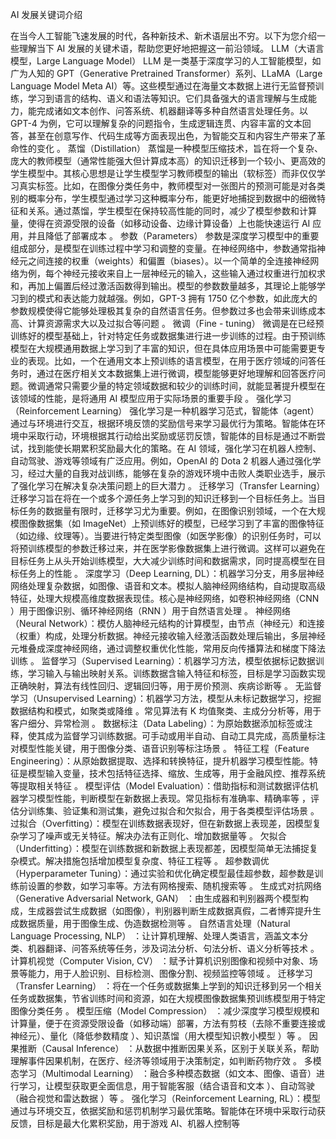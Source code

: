 AI 发展关键词介绍

在当今人工智能飞速发展的时代，各种新技术、新术语层出不穷。以下为您介绍一些理解当下 AI 发展的关键术语，帮助您更好地把握这一前沿领域。
LLM（大语言模型，Large Language Model）
LLM 是一类基于深度学习的人工智能模型，如广为人知的 GPT（Generative Pretrained Transformer）系列、LLaMA（Large Language Model Meta AI）等。这些模型通过在海量文本数据上进行无监督预训练，学习到语言的结构、语义和语法等知识。它们具备强大的语言理解与生成能力，能完成诸如文本创作、问答系统、机器翻译等多种自然语言处理任务。以 GPT-4 为例，它可以理解复杂的问题指令，生成逻辑连贯、内容丰富的文本回答，甚至在创意写作、代码生成等方面表现出色，为智能交互和内容生产带来了革命性的变化 。
蒸馏（Distillation）
蒸馏是一种模型压缩技术，旨在将一个复杂、庞大的教师模型（通常性能强大但计算成本高）的知识迁移到一个较小、更高效的学生模型中。其核心思想是让学生模型学习教师模型的输出（软标签）而非仅仅学习真实标签。比如，在图像分类任务中，教师模型对一张图片的预测可能是对各类别的概率分布，学生模型通过学习这种概率分布，能更好地捕捉到数据中的细微特征和关系。通过蒸馏，学生模型在保持较高性能的同时，减少了模型参数和计算量，使得在资源受限的设备（如移动设备、边缘计算设备）上也能快速运行 AI 应用，并且降低了部署成本 。
参数（Parameters）
参数是深度学习模型中的重要组成部分，是模型在训练过程中学习和调整的变量。在神经网络中，参数通常指神经元之间连接的权重（weights）和偏置（biases）。以一个简单的全连接神经网络为例，每个神经元接收来自上一层神经元的输入，这些输入通过权重进行加权求和，再加上偏置后经过激活函数得到输出。模型的参数数量越多，其理论上能够学习到的模式和表达能力就越强。例如，GPT-3 拥有 1750 亿个参数，如此庞大的参数规模使得它能够处理极其复杂的自然语言任务。但参数过多也会带来训练成本高、计算资源需求大以及过拟合等问题 。
微调（Fine - tuning）
微调是在已经预训练好的模型基础上，针对特定任务或数据集进行进一步训练的过程。由于预训练模型在大规模通用数据上学习到了丰富的知识，但在具体应用场景中可能需要更专业的表现。比如，一个在通用文本上预训练的语言模型，在用于医疗领域的问答任务时，通过在医疗相关文本数据集上进行微调，模型能够更好地理解和回答医疗问题。微调通常只需要少量的特定领域数据和较少的训练时间，就能显著提升模型在该领域的性能，是将通用 AI 模型应用于实际场景的重要手段 。
强化学习（Reinforcement Learning）
强化学习是一种机器学习范式，智能体（agent）通过与环境进行交互，根据环境反馈的奖励信号来学习最优行为策略。智能体在环境中采取行动，环境根据其行动给出奖励或惩罚反馈，智能体的目标是通过不断尝试，找到能使长期累积奖励最大化的策略。在 AI 领域，强化学习在机器人控制、自动驾驶、游戏等领域有广泛应用。例如，OpenAI 的 Dota 2 机器人通过强化学习，经过大量的自我对战训练，能够在复杂的游戏环境中击败人类职业选手，展示了强化学习在解决复杂决策问题上的巨大潜力 。
迁移学习（Transfer Learning）
迁移学习旨在将在一个或多个源任务上学习到的知识迁移到一个目标任务上。当目标任务的数据量有限时，迁移学习尤为重要。例如，在图像识别领域，一个在大规模图像数据集（如 ImageNet）上预训练好的模型，已经学习到了丰富的图像特征（如边缘、纹理等）。当要进行特定类型图像（如医学影像）的识别任务时，可以将预训练模型的参数迁移过来，并在医学影像数据集上进行微调。这样可以避免在目标任务上从头开始训练模型，大大减少训练时间和数据需求，同时提高模型在目标任务上的性能 。
深度学习（Deep Learning, DL）：机器学习分支，用多层神经网络处理复杂数据，如图像、语音和文本。模拟人脑神经网络结构，自动提取高级特征，处理大规模高维度数据表现佳。核心是神经网络，如卷积神经网络（CNN ）用于图像识别、循环神经网络（RNN ）用于自然语言处理 。
神经网络（Neural Network）：模仿人脑神经元结构的计算模型，由节点（神经元）和连接（权重）构成，处理分析数据。神经元接收输入经激活函数处理后输出，多层神经元堆叠成深度神经网络，通过调整权重优化性能，常用反向传播算法和梯度下降法训练 。
监督学习（Supervised Learning）：机器学习方法，模型依据标记数据训练，学习输入与输出映射关系。训练数据含输入特征和标签，目标是学习函数实现正确映射，算法有线性回归、逻辑回归等，用于房价预测、疾病诊断等 。
无监督学习（Unsupervised Learning）：机器学习方法，模型从未标记数据学习，挖掘数据结构和模式，如聚类或降维 。常见算法有 K 均值聚类、主成分分析等，用于客户细分、异常检测 。
数据标注（Data Labeling）：为原始数据添加标签或注释，使其成为监督学习训练数据。可手动或用半自动、自动工具完成，高质量标注对模型性能关键，用于图像分类、语音识别等标注场景 。
特征工程（Feature Engineering）：从原始数据提取、选择和转换特征，提升机器学习模型性能。特征是模型输入变量，技术包括特征选择、缩放、生成等，用于金融风控、推荐系统等提取相关特征 。
模型评估（Model Evaluation）：借助指标和测试数据评估机器学习模型性能，判断模型在新数据上表现。常见指标有准确率、精确率等 ，评估分训练集、验证集和测试集，避免过拟合和欠拟合，用于各类模型评估场景 。
过拟合（Overfitting）：模型在训练数据表现好，但在新数据上表现差，因模型复杂学习了噪声或无关特征。解决办法有正则化、增加数据量等 。
欠拟合（Underfitting）：模型在训练数据和新数据上表现都差，因模型简单无法捕捉复杂模式。解决措施包括增加模型复杂度、特征工程等 。
超参数调优（Hyperparameter Tuning）：通过实验和优化确定模型最佳超参数，超参数是训练前设置的参数，如学习率等。方法有网格搜索、随机搜索等 。
生成式对抗网络（Generative Adversarial Network, GAN） ：由生成器和判别器两个模型构成，生成器尝试生成数据（如图像），判别器判断生成数据真假，二者博弈提升生成数据质量，用于图像生成、伪造数据检测等 。
自然语言处理（Natural Language Processing, NLP） ：让计算机理解、处理人类语言，涵盖文本分类、机器翻译、问答系统等任务，涉及词法分析、句法分析、语义分析等技术 。
计算机视觉（Computer Vision, CV） ：赋予计算机识别图像和视频中对象、场景等能力，用于人脸识别、目标检测、图像分割、视频监控等领域 。
迁移学习（Transfer Learning） ：将在一个任务或数据集上学到的知识迁移到另一个相关任务或数据集，节省训练时间和资源，如在大规模图像数据集预训练模型用于特定图像分类任务 。
模型压缩（Model Compression） ：减少深度学习模型规模和计算量，便于在资源受限设备（如移动端）部署，方法有剪枝（去除不重要连接或神经元）、量化（降低参数精度 ）、知识蒸馏（用大模型知识教小模型 ）等 。
因果推断（Causal Inference） ：从数据中推断因果关系，区别于关联关系，帮助理解事件因果机制，在医疗、经济等领域用于决策制定，如判断药物疗效 。
多模态学习（Multimodal Learning） ：融合多种模态数据（如文本、图像、语音）进行学习，让模型获取更全面信息，用于智能客服（结合语音和文本 ）、自动驾驶（融合视觉和雷达数据 ）等 。
强化学习（Reinforcement Learning, RL）：模型通过与环境交互，依据奖励和惩罚机制学习最优策略。智能体在环境中采取行动获反馈，目标是最大化累积奖励，用于游戏 AI、机器人控制等 